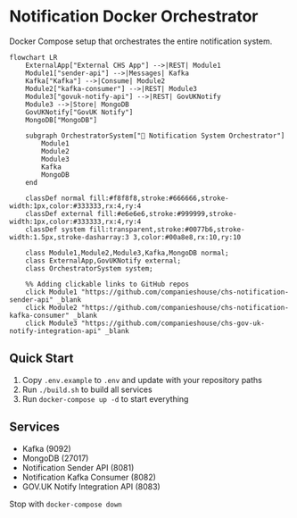 # Notification Docker Orchestrator

Docker Compose setup that orchestrates the entire notification system.

```mermaid
flowchart LR
    ExternalApp["External CHS App"] -->|REST| Module1
    Module1["sender-api"] -->|Messages| Kafka
    Kafka["Kafka"] -->|Consume| Module2
    Module2["kafka-consumer"] -->|REST| Module3
    Module3["govuk-notify-api"] -->|REST| GovUKNotify
    Module3 -->|Store| MongoDB
    GovUKNotify["GovUK Notify"]
    MongoDB["MongoDB"]
    
    subgraph OrchestratorSystem["🔱 Notification System Orchestrator"]
        Module1
        Module2
        Module3
        Kafka
        MongoDB
    end
    
    classDef normal fill:#f8f8f8,stroke:#666666,stroke-width:1px,color:#333333,rx:4,ry:4
    classDef external fill:#e6e6e6,stroke:#999999,stroke-width:1px,color:#333333,rx:4,ry:4
    classDef system fill:transparent,stroke:#0077b6,stroke-width:1.5px,stroke-dasharray:3 3,color:#00a8e8,rx:10,ry:10
    
    class Module1,Module2,Module3,Kafka,MongoDB normal;
    class ExternalApp,GovUKNotify external;
    class OrchestratorSystem system;
    
    %% Adding clickable links to GitHub repos
    click Module1 "https://github.com/companieshouse/chs-notification-sender-api" _blank
    click Module2 "https://github.com/companieshouse/chs-notification-kafka-consumer" _blank
    click Module3 "https://github.com/companieshouse/chs-gov-uk-notify-integration-api" _blank
```

## Quick Start

1. Copy `.env.example` to `.env` and update with your repository paths
2. Run `./build.sh` to build all services
3. Run `docker-compose up -d` to start everything

## Services

- Kafka (9092)
- MongoDB (27017)
- Notification Sender API (8081)
- Notification Kafka Consumer (8082)
- GOV.UK Notify Integration API (8083)

Stop with `docker-compose down`
